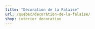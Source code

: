 ```yaml
---
title: "Décoration de la Falaise"
url: /quebec/decoration-de-la-falaise/
shop: interior decoration
---
```

